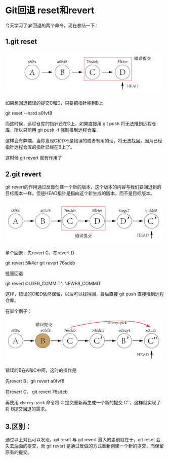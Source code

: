 # Git回退 reset和revert

今天学习了git回退的两个命令，现在总结一下：

## 1.git reset

![img](.\img\reset.png)	

如果想回退错误的提交C和D，只要把指针移到B上

git reset --hard a0fvf8

而这时候，远程仓库的指针还在D上，如果直接用 git push 将无法推到远程仓库，所以只能用 git push -f 强制推到远程仓库，

这样会有弊端，当你发现C和D不是错误的或者有用的话，将无法找回，因为已经指针远程仓库的指针已经在B上了。

这时候 git revert 就有作用了

## 2.git revert

git revert的作用通过反做创建一个新的版本，这个版本的内容与我们要回退到的目标版本一样，但是HEAD指针是指向这个新生成的版本，而不是目标版本。

![img](.\img\revert.png)

 

单个回退，先revert C，在revert D

git revert 5lk4er
git revert 76sdeb

批量回退

git revert OLDER_COMMIT^..NEWER_COMMIT

 

这样，错误的C和D依然保留，以后可以找得回，最后直接 git push 直接推到远程仓库。

在举个例子：

![img](.\img\revert_batch.png)

错误的B在A和C中间，这时的操作是

先revert B，git revert a0fvf8

在revert C， git revert 76sdeb

再使用 `cherry-pick` 命令将 C 提交重新再生成一个新的提交 C''，这样就实现了将 B提交回退的需求。

## 3.区别：

通过以上对比可以发现，git reset 与 git revert 最大的差别就在于，git reset 会失去后面的提交，而 git revert 是通过反做的方式重新创建一个新的提交，而保留原有的提交。